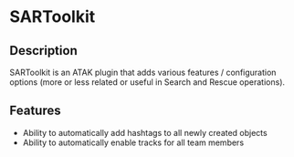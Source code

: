 # SARToolkit

## Description
SARToolkit is an ATAK plugin that adds various features / configuration options (more or less related or useful in Search and Rescue operations).

## Features
- Ability to automatically add hashtags to all newly created objects
- Ability to automatically enable tracks for all team members
